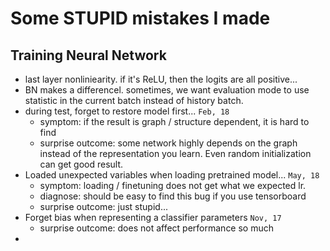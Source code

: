 # Some STUPID mistakes I made

## Training Neural Network
- last layer nonliniearity. if it's ReLU, then the logits are all positive...
- BN makes a differencel. sometimes, we want evaluation mode to use statistic in the current batch instead of history batch.
- during test, forget to restore model first... `Feb, 18`
    + symptom: if the result is graph / structure dependent, it is hard to find
    + surprise outcome: some network highly depends on the graph instead of the representation you learn. Even random initialization can get good result.
- Loaded unexpected variables when loading pretrained model... `May, 18`
    + symptom: loading / finetuning does not get what we expected lr. 
    + diagnose: should be easy to find this bug if you use tensorboard
    + surprise outcome: just stupid...
- Forget bias when representing a classifier parameters `Nov, 17`
    + surprise outcome: does not affect performance so much
- 

